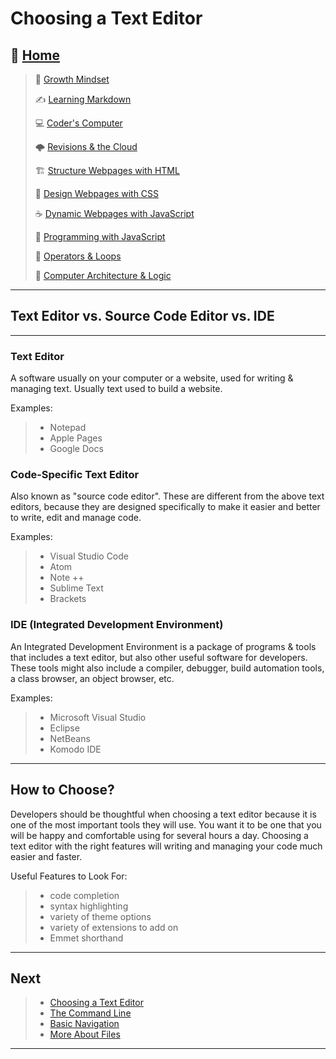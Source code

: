 # Choosing a Text Editor

## 🏡 [**Home**](https://mistidinzy.github.io/ReadingNotes/)

> 💭 [Growth Mindset](01-GrowthMindset.md)
>
> ✍️ [Learning Markdown](02-LearningMarkdown.md)
>
> 💻 [Coder's Computer](03-CodersComputer.md)
>
> 🌩️ [Revisions & the Cloud](04-RevisionsCloud.md)
>
> 🏗️ [Structure Webpages with HTML](05-Structure.md)
>
> 🎨 [Design Webpages with CSS](06-DesignCSS.md)
>
> ☕ [Dynamic Webpages with JavaScript](07-DynamicJavascript.md)
>
> 🌵 [Programming with JavaScript](08-ProgramJS.md)
>
> 🤖 [Operators & Loops](09-OperatorsLoops.md)
>
> 🧮 [Computer Architecture & Logic](10-CompArchLogic.md)

_____
## Text Editor vs. Source Code Editor vs. IDE

_____

### Text Editor

A software usually on your computer or a website, used for writing & managing text. Usually text used to build a website.

Examples:
>
> * Notepad
> * Apple Pages
> * Google Docs

### Code-Specific Text Editor

Also known as "source code editor".
These are different from the above text editors, because they are designed specifically to make it easier and better to write, edit and manage code.

Examples:
>
> * Visual Studio Code
> * Atom
> * Note ++
> * Sublime Text
> * Brackets

### IDE (Integrated Development Environment)

An Integrated Development Environment is a package of programs & tools that includes a text editor, but also other useful software for developers.
These tools might also include a compiler, debugger, build automation tools, a class browser, an object browser, etc.

Examples:
>
> * Microsoft Visual Studio
> * Eclipse
> * NetBeans
> * Komodo IDE

_____

## How to Choose?

Developers should be thoughtful when choosing a text editor because it is one of the most important tools they will use.
You want it to be one that you will be happy and comfortable using for several hours a day.
Choosing a text editor with the right features will writing and managing your code much easier and faster.

Useful Features to Look For:
>
> * code completion
> * syntax highlighting
> * variety of theme options
> * variety of extensions to add on
> * Emmet shorthand

_____

## Next

> * [Choosing a Text Editor](03a-TextEditor.md)
> * [The Command Line](03b-TheCommandLine.md)
> * [Basic Navigation](03c-BasicNavigation.md)
> * [More About Files](03d-MoreAboutFiles.md)

_____
